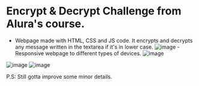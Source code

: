 <h1>Encrypt & Decrypt Challenge from Alura's course.</h1>

- Webpage made with HTML, CSS and JS code. It encrypts and decrypts any message written in the textarea if it's in lower case.
![image](https://github.com/user-attachments/assets/abb6e662-fb55-48c4-ae68-267d8ad19b14)
-Responsive webpage to different types of devices.
![image](https://github.com/user-attachments/assets/ebd6f540-00f2-47f3-9c91-40ba36b09c9d)

![image](https://github.com/user-attachments/assets/5701cc3e-f6c8-4824-8f5d-f53806b25ace)
![image](https://github.com/user-attachments/assets/ae8f1668-aa41-472e-8591-a24524a97402)


P.S: Still gotta improve some minor details.
